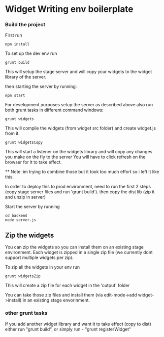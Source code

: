 # Widget Writing env boilerplate

### Build the project

First run
```
npm install
```

To set up the dev env run
```
grunt build
```

This will setup the stage server and will copy your widgets to the widget library of the server.

then starting the server by running:

```
npm start
```

For development purposes setup the server as described above
also run both grunt tasks in different command windows:

```
grunt widgets
```

This will compile the widgets (from widget src folder) and create widget.js from it.


```
grunt widgetsCopy
```

This will start a listener on the widgets library and will copy any changes you make on the fly to the server
You will have to click refresh on the browser for it to take effect.


** Note: im trying to combine those but it took too much effort so i left it like this.


In order to deploy this to prod environment,  need to run the first 2 steps (copy stage server files and run 'grunt build').
then copy the dist lib (zip it and unzip in server)

Start the server by running
```
cd backend
node server.js
```


## Zip the widgets

You can zip the widgets so you can install them on an existing stage environment.
Each widget is zipped in a single zip file (we currently dont support multiple widgets per zip).

To zip all the widgets in your env run

```
grunt widgetsZip
```

This will create a zip file for each widget in the 'output' folder

You can take those zip files and install them (via edit-mode->add widget->install) in an existing stage envorinment.


### other grunt tasks
If you add another widget library and want it to take effect (copy to dist) either run "grunt build", or simply run - "grunt registerWidget"
